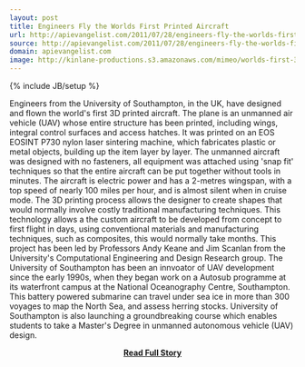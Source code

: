 ```yaml
---
layout: post
title: Engineers Fly the Worlds First Printed Aircraft
url: http://apievangelist.com/2011/07/28/engineers-fly-the-worlds-first-printed-aircraft/
source: http://apievangelist.com/2011/07/28/engineers-fly-the-worlds-first-printed-aircraft/
domain: apievangelist.com
image: http://kinlane-productions.s3.amazonaws.com/mimeo/worlds-first-3d-printed-aircraft.jpg
---
```

{% include JB/setup %}<p>Engineers from the University of Southampton, in the UK, have designed and flown the world's first 3D printed aircraft.
The plane is an unmanned air vehicle (UAV) whose entire structure has been printed, including wings, integral control surfaces and access hatches. It was printed on an EOS EOSINT P730 nylon laser sintering machine, which fabricates plastic or metal objects, building up the item layer by layer.
The unmanned aircraft was designed with no fasteners, all equipment was attached using 'snap fit' techniques so that the entire aircraft can be put together without tools in minutes.
The aircraft is electric power and has a 2-metres wingspan, with a top speed of nearly 100 miles per hour, and is almost silent when in cruise mode.
The 3D printing process allows the designer to create shapes that would normally involve costly traditional manufacturing techniques. This technology allows a the custom aircraft to be developed from concept to first flight in days, using conventional materials and manufacturing techniques, such as composites, this would normally take months.
This project has been led by Professors Andy Keane and Jim Scanlan from the University's Computational Engineering and Design Research group.
The University of Southampton has been an innvoator of UAV development since the early 1990s, when they began work on a Autosub programme at its waterfront campus at the National Oceanography Centre, Southampton. This battery powered submarine can travel under sea ice in more than 300 voyages to map the North Sea, and assess herring stocks.
University of Southampton is also launching a groundbreaking course which enables students to take a Master's Degree in unmanned autonomous vehicle (UAV) design.
</p>
<center><p><a href="http://apievangelist.com/2011/07/28/engineers-fly-the-worlds-first-printed-aircraft/" style='padding:25px; font-sze:18px; font-weight: bold;'>Read Full Story</a></p></center>
